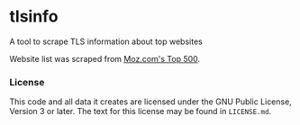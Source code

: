 # tlsinfo

A tool to scrape TLS information about top websites

Website list was scraped from [Moz.com's Top 500](https://moz.com/top500).


### License

This code and all data it creates are licensed under the GNU Public License,
Version 3 or later. The text for this license may be found in `LICENSE.md`.
